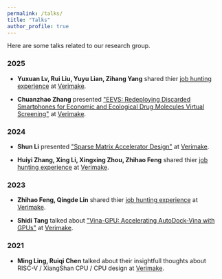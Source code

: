 ```yaml
---
permalink: /talks/
title: "Talks"
author_profile: true
---
```


Here are some talks related to our research group.

### 2025
- **Yuxuan Lv, Rui Liu, Yuyu Lian, Zihang Yang** shared thier [job hunting experience](https://www.bilibili.com/video/BV1Te3LzvEYm/?t=6.3&vd_source=10df3a3f8bc63f236c895486f072d395) at [Verimake](https://space.bilibili.com/356383684?spm_id_from=333.337.0.0).


- **Chuanzhao Zhang** presented ["EEVS: Redeploying Discarded Smartphones for Economic and Ecological Drug Molecules Virtual Screening"](https://www.bilibili.com/video/BV1arXXYgEFo/?spm_id_from=333.1387.homepage.video_card.click) at [Verimake](https://space.bilibili.com/356383684?spm_id_from=333.337.0.0).

### 2024
- **Shun Li** presented ["Sparse Matrix Accelerator Design"](https://www.bilibili.com/video/BV1mwq6YsEnW/?spm_id_from=333.1387.upload.video_card.click&vd_source=10df3a3f8bc63f236c895486f072d395) at [Verimake](https://space.bilibili.com/356383684?spm_id_from=333.337.0.0).

- **Huiyi Zhang, Xing Li, Xingxing Zhou, Zhihao Feng** shared thier [job hunting experience](https://www.bilibili.com/video/BV1d1421C73f/?spm_id_from=333.1387.upload.video_card.click&vd_source=10df3a3f8bc63f236c895486f072d395) at [Verimake](https://space.bilibili.com/356383684?spm_id_from=333.337.0.0).

### 2023
- **Zhihao Feng, Qingde Lin** shared thier [job hunting experience](https://www.bilibili.com/video/BV1UV4y1C7S9/?spm_id_from=333.1387.upload.video_card.click&vd_source=10df3a3f8bc63f236c895486f072d395) at [Verimake](https://space.bilibili.com/356383684?spm_id_from=333.337.0.0).

- **Shidi Tang** talked about ["Vina-GPU: Accelerating AutoDock-Vina with GPUs"](https://www.bilibili.com/video/BV1bD4y1V79d/?spm_id_from=333.1387.upload.video_card.click&vd_source=10df3a3f8bc63f236c895486f072d395) at [Verimake](https://space.bilibili.com/356383684?spm_id_from=333.337.0.0).

### 2021
- **Ming Ling, Ruiqi Chen** talked about their insightfull thoughts about RISC-V / XiangShan CPU / CPU design at [Verimake](https://space.bilibili.com/356383684?spm_id_from=333.337.0.0).